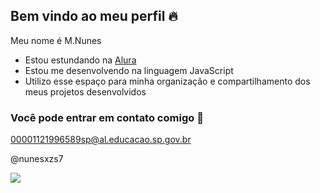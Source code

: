 ## Bem vindo ao meu perfil 🔥

Meu nome é M.Nunes

- Estou estundando na [Alura](https://Alura.com.br)
- Estou me desenvolvendo na linguagem JavaScript
- Utilizo esse espaço para minha organização e compartilhamento dos meus projetos desenvolvidos

### Você pode entrar em contato comigo 📧

00001121996589sp@al.educacao.sp.gov.br

@nunesxzs7

![](https://media1.tenor.com/m/0lcRtGPO8uAAAAAd/good.gif)
